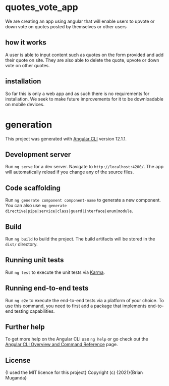 # quotes_vote_app
We are creating an app using angular that will enable users to upvote or down vote on quotes posted by themselves or other users
## how it works
A user is able to  input content such as quotes on the form provided and add their quote on site. They are also able to delete the quote, 
upvote or down vote on other quotes.
## installation
So far this is only a web app and as such there is no requirements for installation. We seek to make future improvements for it to be downloadable on mobile devices.
# generation

This project was generated with [Angular CLI](https://github.com/angular/angular-cli) version 12.1.1.

## Development server

Run `ng serve` for a dev server. Navigate to `http://localhost:4200/`. The app will automatically reload if you change any of the source files.

## Code scaffolding

Run `ng generate component component-name` to generate a new component. You can also use `ng generate directive|pipe|service|class|guard|interface|enum|module`.

## Build

Run `ng build` to build the project. The build artifacts will be stored in the `dist/` directory.

## Running unit tests

Run `ng test` to execute the unit tests via [Karma](https://karma-runner.github.io).

## Running end-to-end tests

Run `ng e2e` to execute the end-to-end tests via a platform of your choice. To use this command, you need to first add a package that implements end-to-end testing capabilities.

## Further help

To get more help on the Angular CLI use `ng help` or go check out the [Angular CLI Overview and Command Reference](https://angular.io/cli) page.

## License
{I used the MIT licence for this project} Copyright (c) {2021}{Brian Muganda}
